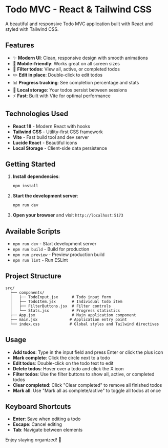 # Todo MVC - React & Tailwind CSS

A beautiful and responsive Todo MVC application built with React and styled with Tailwind CSS.

## Features

- ✨ **Modern UI**: Clean, responsive design with smooth animations
- 📱 **Mobile-friendly**: Works great on all screen sizes
- 🎯 **Filter todos**: View all, active, or completed todos
- ✏️ **Edit in place**: Double-click to edit todos
- 📊 **Progress tracking**: See completion percentage and stats
- 💾 **Local storage**: Your todos persist between sessions
- ⚡ **Fast**: Built with Vite for optimal performance

## Technologies Used

- **React 18** - Modern React with hooks
- **Tailwind CSS** - Utility-first CSS framework
- **Vite** - Fast build tool and dev server
- **Lucide React** - Beautiful icons
- **Local Storage** - Client-side data persistence

## Getting Started

1. **Install dependencies**:

   ```bash
   npm install
   ```

2. **Start the development server**:

   ```bash
   npm run dev
   ```

3. **Open your browser** and visit `http://localhost:5173`

## Available Scripts

- `npm run dev` - Start development server
- `npm run build` - Build for production
- `npm run preview` - Preview production build
- `npm run lint` - Run ESLint

## Project Structure

```
src/
  ├── components/
  │   ├── TodoInput.jsx      # Todo input form
  │   ├── TodoItem.jsx       # Individual todo item
  │   ├── FilterButtons.jsx  # Filter controls
  │   └── Stats.jsx          # Progress statistics
  ├── App.jsx                # Main application component
  ├── main.jsx              # Application entry point
  └── index.css             # Global styles and Tailwind directives
```

## Usage

- **Add todos**: Type in the input field and press Enter or click the plus icon
- **Mark complete**: Click the circle next to a todo
- **Edit todos**: Double-click on the todo text to edit
- **Delete todos**: Hover over a todo and click the X icon
- **Filter todos**: Use the filter buttons to show all, active, or completed todos
- **Clear completed**: Click "Clear completed" to remove all finished todos
- **Mark all**: Use "Mark all as complete/active" to toggle all todos at once

## Keyboard Shortcuts

- **Enter**: Save when editing a todo
- **Escape**: Cancel editing
- **Tab**: Navigate between elements

Enjoy staying organized! 🎉
